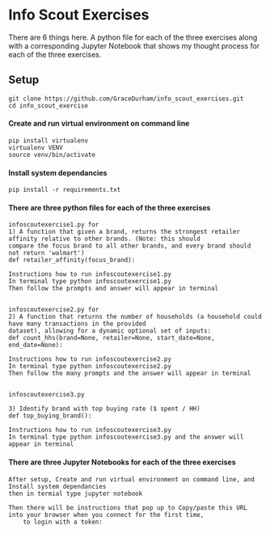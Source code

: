 # Info Scout Exercises

There are 6 things here.  A python file for each of the three exercises along with a corresponding Jupyter Notebook that shows my thought process for each of the three exercises.


## Setup

```
git clone https://github.com/GraceDurham/info_scout_exercises.git
cd info_scout_exercise

```
#### Create and run virtual environment on command line

```
pip install virtualenv
virtualenv VENV
source venv/bin/activate
```

#### Install system dependancies 

```
pip install -r requirements.txt
```

#### There are three python files for each of the three exercises
```
infoscoutexercise1.py for
1) A function that given a brand, returns the strongest retailer affinity relative to other brands. (Note: this should
compare the focus brand to all other brands, and every brand should not return 'walmart')
def retailer_affinity(focus_brand):

Instructions how to run infoscoutexercise1.py 
In terminal type python infoscoutexercise1.py 
Then follow the prompts and answer will appear in terminal


infoscoutexercise2.py for 
2) A function that returns the number of households (a household could have many transactions in the provided
dataset), allowing for a dynamic optional set of inputs:
def count_hhs(brand=None, retailer=None, start_date=None, end_date=None):

Instructions how to run infoscoutexercise2.py 
In terminal type python infoscoutexercise2.py 
Then follow the many prompts and the answer will appear in terminal


infoscoutexercise3.py

3) Identify brand with top buying rate ($ spent / HH)
def top_buying_brand():

Instructions how to run infoscoutexercise3.py 
In terminal type python infoscoutexercise3.py and the answer will appear in terminal

```
#### There are three Jupyter Notebooks for each of the three exercises
```
After setup, Create and run virtual environment on command line, and Install system dependancies 
then in termial type jupyter notebook 

Then there will be instructions that pop up to Copy/paste this URL into your browser when you connect for the first time,
    to login with a token:

```


